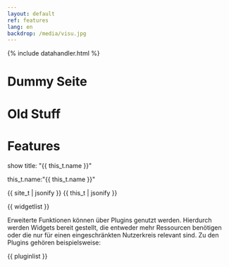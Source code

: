 ```yaml
---
layout: default
ref: features
lang: en
backdrop: /media/visu.jpg
---
```


{% include datahandler.html %}

Dummy Seite
===========

Old Stuff
=========

Features
========

show title: "{{ this_t.name }}"

this_t.name:"{{ this_t.name }}"

{{ site_t | jsonify }}
{{ this_t | jsonify }}

{{ widgetlist }}

Erweiterte Funktionen können über Plugins genutzt werden. Hierdurch werden
Widgets bereit gestellt, die entweder mehr Ressourcen benötigen oder die nur
für einen eingeschränkten Nutzerkreis relevant sind. Zu den Plugins gehören
beispielsweise:

{{ pluginlist }}
